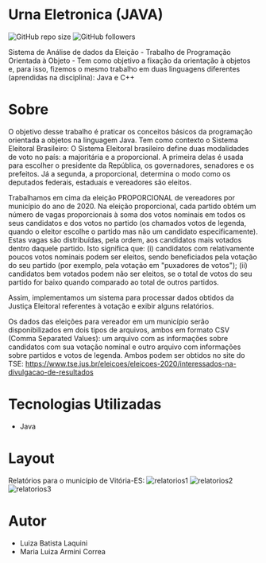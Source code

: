 # Urna Eletronica (JAVA)
![GitHub repo size](https://img.shields.io/github/repo-size/luizalaquini/Urna-Eletronica-Java)
![GitHub followers](https://img.shields.io/github/followers/luizalaquini?label=Follow&style=social)

Sistema de Análise de dados da Eleição - Trabalho de Programação Orientada à Objeto - Tem como objetivo a fixação da orientação à objetos e, para isso, fizemos o mesmo trabalho em duas linguagens diferentes (aprendidas na disciplina): Java e C++

# Sobre
O objetivo desse trabalho é praticar os conceitos básicos da programação orientada a objetos na linguagem Java. Tem como contexto o Sistema Eleitoral Brasileiro:
O Sistema Eleitoral brasileiro define duas modalidades de voto no país: a majoritária e a proporcional. A primeira delas é usada para escolher o presidente da República, os governadores, senadores e os prefeitos. Já a segunda, a proporcional, determina o modo como os deputados federais, estaduais e vereadores são eleitos.

Trabalhamos em cima da eleição PROPORCIONAL de vereadores por município do ano de 2020. Na eleição proporcional, cada partido obtém um número de vagas proporcionais à soma dos votos nominais em todos os seus candidatos e dos votos no partido (os chamados votos de legenda, quando o eleitor escolhe o partido mas não um candidato especificamente). Estas vagas são distribuídas, pela ordem, aos candidatos mais votados dentro daquele partido. Isto significa que: (i) candidatos com relativamente poucos votos nominais podem ser eleitos, sendo beneficiados pela votação do seu partido (por exemplo, pela votação em "puxadores de votos"); (ii) candidatos bem votados podem não ser eleitos, se o total de votos do seu partido for baixo quando comparado ao total de outros partidos. 

Assim, implementamos um sistema para processar dados obtidos da Justiça Eleitoral referentes à votação e exibir alguns relatórios.

Os dados das eleições para vereador em um município serão disponibilizados em dois tipos de arquivos, ambos em formato CSV (Comma Separated Values): um arquivo com as informações sobre candidatos com sua votação nominal e outro arquivo com informações sobre partidos e votos de legenda. Ambos podem ser obtidos no site do TSE: https://www.tse.jus.br/eleicoes/eleicoes-2020/interessados-na-divulgacao-de-resultados

# Tecnologias Utilizadas
- Java

# Layout
Relatórios para o município de Vitória-ES:
![relatorios1](https://user-images.githubusercontent.com/72242547/156408855-a386fc08-cca6-4435-9f04-736b7ed07a95.png)
![relatorios2](https://user-images.githubusercontent.com/72242547/156408875-ba262a5d-18a5-4373-a948-f696f7872945.png)
![relatorios3](https://user-images.githubusercontent.com/72242547/156408905-f0af095c-5b83-4779-9e9e-4d8d837cae9f.png)

# Autor
- Luiza Batista Laquini
- Maria Luiza Armini Correa
